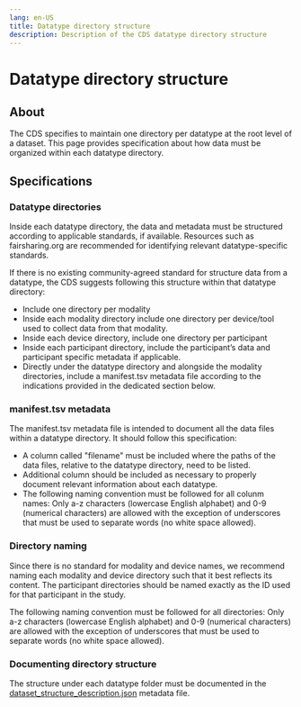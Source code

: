 ```yaml
---
lang: en-US
title: Datatype directory structure
description: Description of the CDS datatype directory structure
---
```


# Datatype directory structure

## About

The CDS specifies to maintain one directory per datatype at the root level of a dataset. This page provides specification about how data must be organized within each datatype directory.

## Specifications

### Datatype directories

Inside each datatype directory, the data and metadata must be structured according to applicable standards, if available. Resources such as fairsharing.org are recommended for identifying relevant datatype-specific standards.

If there is no existing community-agreed standard for structure data from a datatype, the CDS suggests following this structure within that datatype directory:

- Include one directory per modality
- Inside each modality directory include one directory per device/tool used to collect data from that modality.
- Inside each device directory, include one directory per participant
- Inside each participant directory, include the participant’s data and participant specific metadata if applicable.
- Directly under the datatype directory and alongside the modality directories, include a manifest.tsv metadata file according to the indications provided in the dedicated section below.

### manifest.tsv metadata

The manifest.tsv metadata file is intended to document all the data files within a datatype directory. It should follow this specification:

- A column called "filename" must be included where the paths of the data files, relative to the datatype directory, need to be listed.
- Additional column should be included as necessary to properly document relevant information about each datatype.
- The following naming convention must be followed for all colunm names: Only a-z characters (lowercase English alphabet) and 0-9 (numerical characters) are allowed with the exception of underscores that must be used to separate words (no white space allowed).

### Directory naming

Since there is no standard for modality and device names, we recommend naming each modality and device directory such that it best reflects its content. The participant directories should be named exactly as the ID used for that participant in the study.

The following naming convention must be followed for all directories: Only a-z characters (lowercase English alphabet) and 0-9 (numerical characters) are allowed with the exception of underscores that must be used to separate words (no white space allowed).

### Documenting directory structure

The structure under each datatype folder must be documented in the [dataset_structure_description.json](root-metadata-files/dataset-structure-description.md) metadata file.
